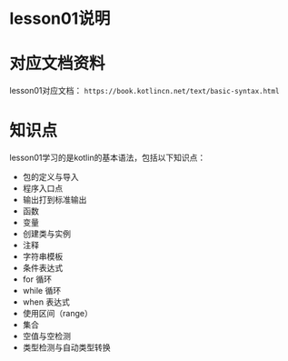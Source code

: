 lesson01说明
=====

# 对应文档资料
lesson01对应文档： `https://book.kotlincn.net/text/basic-syntax.html`

# 知识点
lesson01学习的是kotlin的基本语法，包括以下知识点：
- 包的定义与导入
- 程序入口点
- 输出打到标准输出
- 函数
- 变量
- 创建类与实例
- 注释
- 字符串模板
- 条件表达式
- for 循环
- while 循环
- when 表达式
- 使用区间（range）
- 集合
- 空值与空检测
- 类型检测与自动类型转换
